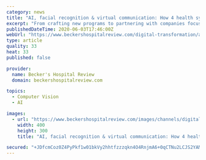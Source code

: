 ```yaml
---
category: news
title: "AI, facial recognition & virtual communication: How 4 health systems are using tech to guide return to workplace"
excerpt: "From crafting new programs to partnering with companies focused on IT innovation, hospitals and health systems across the U.S. are finding new ways to incorporate artificial intelligence, facial recognition and virtual communication technologies into their return-to-workplace approaches."
publishedDateTime: 2020-06-03T17:46:00Z
webUrl: "https://www.beckershospitalreview.com/digital-transformation/ai-facial-recognition-virtual-communication-how-4-health-systems-are-using-tech-to-guide-return-to-workplace.html"
type: article
quality: 33
heat: 33
published: false

provider:
  name: Becker's Hospital Review
  domain: beckershospitalreview.com

topics:
  - Computer Vision
  - AI

images:
  - url: "https://www.beckershospitalreview.com/images/channels/digital-transformation/5.jpg"
    width: 400
    height: 300
    title: "AI, facial recognition & virtual communication: How 4 health systems are using tech to guide return to workplace"

secured: "+JDfcmCoz0Z4PyPkf1w01bkVy2hhtfzzzqkn4O4RnjmA6+0qCTNu2LCJS2YAMggzxpt9NrQEOYgHvl272XBAkT9Pawb3HrTj1M2RRENx05xysgmrIquQ/xCDBcaKxsMYNg/tICow2oNX/k/iyRnskyQlirN/xRkQKnJ13eaKr4pD+QmBckhXAZUFBtHFVHoU8Sk7vajEZ6BqeBDC+xmPDWQUu0+7S7ZfrKxtCxe1T8dLSrKoRtCv7ey09zwzMSdimE8vEqsm6U6nhwMyYeLV+285dlWDJIapalcBA8M7Ma11KJQ1UFCzkICpLlywt4dT;pX2OUJA8qFFn+OZ/btCrHg=="
---
```


